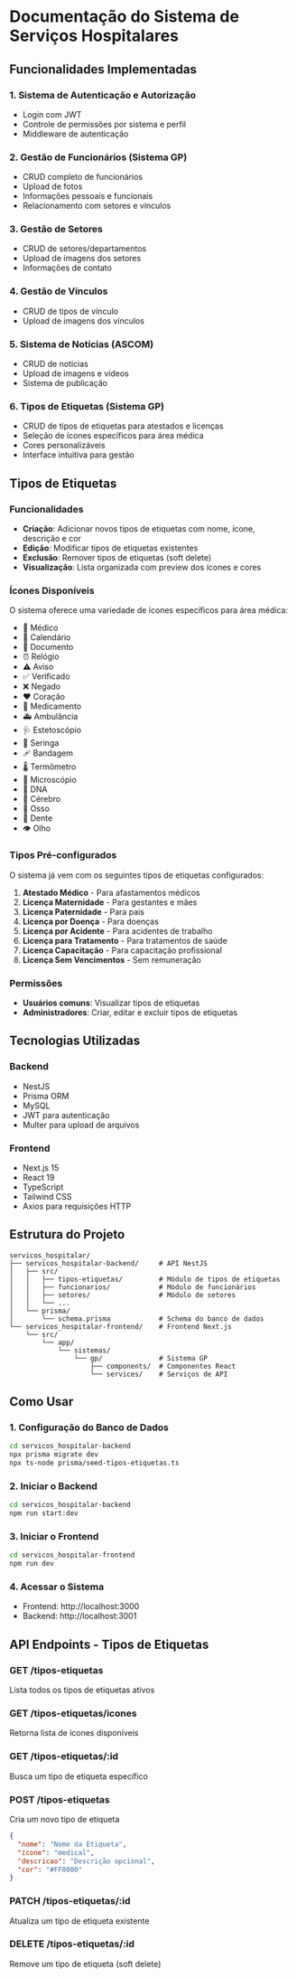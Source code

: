 # Documentação do Sistema de Serviços Hospitalares

## Funcionalidades Implementadas

### 1. Sistema de Autenticação e Autorização
- Login com JWT
- Controle de permissões por sistema e perfil
- Middleware de autenticação

### 2. Gestão de Funcionários (Sistema GP)
- CRUD completo de funcionários
- Upload de fotos
- Informações pessoais e funcionais
- Relacionamento com setores e vínculos

### 3. Gestão de Setores
- CRUD de setores/departamentos
- Upload de imagens dos setores
- Informações de contato

### 4. Gestão de Vínculos
- CRUD de tipos de vínculo
- Upload de imagens dos vínculos

### 5. Sistema de Notícias (ASCOM)
- CRUD de notícias
- Upload de imagens e vídeos
- Sistema de publicação

### 6. Tipos de Etiquetas (Sistema GP)
- CRUD de tipos de etiquetas para atestados e licenças
- Seleção de ícones específicos para área médica
- Cores personalizáveis
- Interface intuitiva para gestão

## Tipos de Etiquetas

### Funcionalidades
- **Criação**: Adicionar novos tipos de etiquetas com nome, ícone, descrição e cor
- **Edição**: Modificar tipos de etiquetas existentes
- **Exclusão**: Remover tipos de etiquetas (soft delete)
- **Visualização**: Lista organizada com preview dos ícones e cores

### Ícones Disponíveis
O sistema oferece uma variedade de ícones específicos para área médica:
- 🏥 Médico
- 📅 Calendário
- 📄 Documento
- ⏰ Relógio
- ⚠️ Aviso
- ✅ Verificado
- ❌ Negado
- ❤️ Coração
- 💊 Medicamento
- 🚑 Ambulância
- 🩺 Estetoscópio
- 💉 Seringa
- 🩹 Bandagem
- 🌡️ Termômetro
- 🔬 Microscópio
- 🧬 DNA
- 🧠 Cérebro
- 🦴 Osso
- 🦷 Dente
- 👁️ Olho

### Tipos Pré-configurados
O sistema já vem com os seguintes tipos de etiquetas configurados:
1. **Atestado Médico** - Para afastamentos médicos
2. **Licença Maternidade** - Para gestantes e mães
3. **Licença Paternidade** - Para pais
4. **Licença por Doença** - Para doenças
5. **Licença por Acidente** - Para acidentes de trabalho
6. **Licença para Tratamento** - Para tratamentos de saúde
7. **Licença Capacitação** - Para capacitação profissional
8. **Licença Sem Vencimentos** - Sem remuneração

### Permissões
- **Usuários comuns**: Visualizar tipos de etiquetas
- **Administradores**: Criar, editar e excluir tipos de etiquetas

## Tecnologias Utilizadas

### Backend
- NestJS
- Prisma ORM
- MySQL
- JWT para autenticação
- Multer para upload de arquivos

### Frontend
- Next.js 15
- React 19
- TypeScript
- Tailwind CSS
- Axios para requisições HTTP

## Estrutura do Projeto

```
servicos_hospitalar/
├── servicos_hospitalar-backend/     # API NestJS
│   ├── src/
│   │   ├── tipos-etiquetas/         # Módulo de tipos de etiquetas
│   │   ├── funcionarios/            # Módulo de funcionários
│   │   ├── setores/                 # Módulo de setores
│   │   └── ...
│   └── prisma/
│       └── schema.prisma            # Schema do banco de dados
└── servicos_hospitalar-frontend/    # Frontend Next.js
    └── src/
        └── app/
            └── sistemas/
                └── gp/              # Sistema GP
                    ├── components/  # Componentes React
                    └── services/    # Serviços de API
```

## Como Usar

### 1. Configuração do Banco de Dados
```bash
cd servicos_hospitalar-backend
npx prisma migrate dev
npx ts-node prisma/seed-tipos-etiquetas.ts
```

### 2. Iniciar o Backend
```bash
cd servicos_hospitalar-backend
npm run start:dev
```

### 3. Iniciar o Frontend
```bash
cd servicos_hospitalar-frontend
npm run dev
```

### 4. Acessar o Sistema
- Frontend: http://localhost:3000
- Backend: http://localhost:3001

## API Endpoints - Tipos de Etiquetas

### GET /tipos-etiquetas
Lista todos os tipos de etiquetas ativos

### GET /tipos-etiquetas/icones
Retorna lista de ícones disponíveis

### GET /tipos-etiquetas/:id
Busca um tipo de etiqueta específico

### POST /tipos-etiquetas
Cria um novo tipo de etiqueta
```json
{
  "nome": "Nome da Etiqueta",
  "icone": "medical",
  "descricao": "Descrição opcional",
  "cor": "#FF0000"
}
```

### PATCH /tipos-etiquetas/:id
Atualiza um tipo de etiqueta existente

### DELETE /tipos-etiquetas/:id
Remove um tipo de etiqueta (soft delete) 